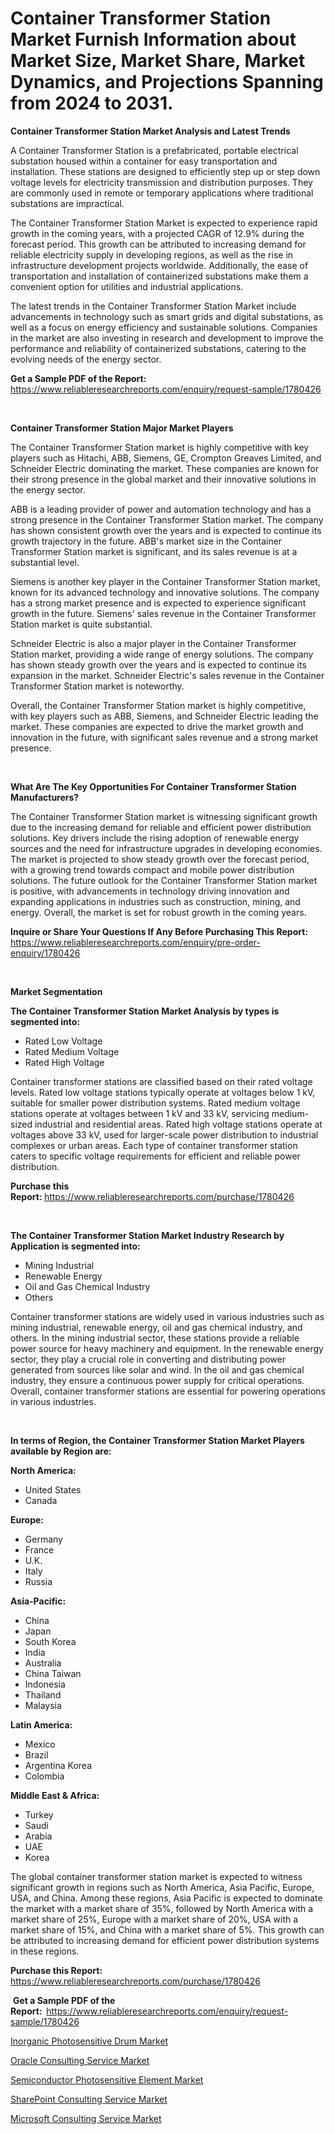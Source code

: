 <p><h1>Container Transformer Station Market Furnish Information about Market Size, Market Share, Market Dynamics, and Projections Spanning from 2024 to 2031.</h1></p><p><strong>Container Transformer Station Market Analysis and Latest Trends</strong></p>
<p><p>A Container Transformer Station is a prefabricated, portable electrical substation housed within a container for easy transportation and installation. These stations are designed to efficiently step up or step down voltage levels for electricity transmission and distribution purposes. They are commonly used in remote or temporary applications where traditional substations are impractical.</p><p>The Container Transformer Station Market is expected to experience rapid growth in the coming years, with a projected CAGR of 12.9% during the forecast period. This growth can be attributed to increasing demand for reliable electricity supply in developing regions, as well as the rise in infrastructure development projects worldwide. Additionally, the ease of transportation and installation of containerized substations make them a convenient option for utilities and industrial applications.</p><p>The latest trends in the Container Transformer Station Market include advancements in technology such as smart grids and digital substations, as well as a focus on energy efficiency and sustainable solutions. Companies in the market are also investing in research and development to improve the performance and reliability of containerized substations, catering to the evolving needs of the energy sector.</p></p>
<p><strong>Get a Sample PDF of the Report:&nbsp;</strong> <a href="https://www.reliableresearchreports.com/enquiry/request-sample/1780426">https://www.reliableresearchreports.com/enquiry/request-sample/1780426</a></p>
<p>&nbsp;</p>
<p><strong>Container Transformer Station Major Market Players</strong></p>
<p><p>The Container Transformer Station market is highly competitive with key players such as Hitachi, ABB, Siemens, GE, Crompton Greaves Limited, and Schneider Electric dominating the market. These companies are known for their strong presence in the global market and their innovative solutions in the energy sector.</p><p>ABB is a leading provider of power and automation technology and has a strong presence in the Container Transformer Station market. The company has shown consistent growth over the years and is expected to continue its growth trajectory in the future. ABB's market size in the Container Transformer Station market is significant, and its sales revenue is at a substantial level.</p><p>Siemens is another key player in the Container Transformer Station market, known for its advanced technology and innovative solutions. The company has a strong market presence and is expected to experience significant growth in the future. Siemens' sales revenue in the Container Transformer Station market is quite substantial.</p><p>Schneider Electric is also a major player in the Container Transformer Station market, providing a wide range of energy solutions. The company has shown steady growth over the years and is expected to continue its expansion in the market. Schneider Electric's sales revenue in the Container Transformer Station market is noteworthy.</p><p>Overall, the Container Transformer Station market is highly competitive, with key players such as ABB, Siemens, and Schneider Electric leading the market. These companies are expected to drive the market growth and innovation in the future, with significant sales revenue and a strong market presence.</p></p>
<p>&nbsp;</p>
<p><strong>What Are The Key Opportunities For Container Transformer Station Manufacturers?</strong></p>
<p><p>The Container Transformer Station market is witnessing significant growth due to the increasing demand for reliable and efficient power distribution solutions. Key drivers include the rising adoption of renewable energy sources and the need for infrastructure upgrades in developing economies. The market is projected to show steady growth over the forecast period, with a growing trend towards compact and mobile power distribution solutions. The future outlook for the Container Transformer Station market is positive, with advancements in technology driving innovation and expanding applications in industries such as construction, mining, and energy. Overall, the market is set for robust growth in the coming years.</p></p>
<p><strong>Inquire or Share Your Questions If Any Before Purchasing This Report:</strong> <a href="https://www.reliableresearchreports.com/enquiry/pre-order-enquiry/1780426">https://www.reliableresearchreports.com/enquiry/pre-order-enquiry/1780426</a></p>
<p>&nbsp;</p>
<p><strong>Market Segmentation</strong></p>
<p><strong>The Container Transformer Station Market Analysis by types is segmented into:</strong></p>
<p><ul><li>Rated Low Voltage</li><li>Rated Medium Voltage</li><li>Rated High Voltage</li></ul></p>
<p><p>Container transformer stations are classified based on their rated voltage levels. Rated low voltage stations typically operate at voltages below 1 kV, suitable for smaller power distribution systems. Rated medium voltage stations operate at voltages between 1 kV and 33 kV, servicing medium-sized industrial and residential areas. Rated high voltage stations operate at voltages above 33 kV, used for larger-scale power distribution to industrial complexes or urban areas. Each type of container transformer station caters to specific voltage requirements for efficient and reliable power distribution.</p></p>
<p><strong>Purchase this Report:&nbsp;</strong><a href="https://www.reliableresearchreports.com/purchase/1780426">https://www.reliableresearchreports.com/purchase/1780426</a></p>
<p>&nbsp;</p>
<p><strong>The Container Transformer Station Market Industry Research by Application is segmented into:</strong></p>
<p><ul><li>Mining Industrial</li><li>Renewable Energy</li><li>Oil and Gas Chemical Industry</li><li>Others</li></ul></p>
<p><p>Container transformer stations are widely used in various industries such as mining industrial, renewable energy, oil and gas chemical industry, and others. In the mining industrial sector, these stations provide a reliable power source for heavy machinery and equipment. In the renewable energy sector, they play a crucial role in converting and distributing power generated from sources like solar and wind. In the oil and gas chemical industry, they ensure a continuous power supply for critical operations. Overall, container transformer stations are essential for powering operations in various industries.</p></p>
<p>&nbsp;</p>
<p><strong>In terms of Region, the Container Transformer Station Market Players available by Region are:</strong></p>
<p>
    <p> <strong> North America: </strong>
        <ul>
            <li>United States</li>
            <li>Canada</li>
        </ul>
        </p> 
    <p> <strong> Europe: </strong>
        <ul>
            <li>Germany</li>
            <li>France</li>
            <li>U.K.</li>
            <li>Italy</li>
            <li>Russia</li>
        </ul>
        </p> 
    <p> <strong> Asia-Pacific: </strong>
        <ul>
            <li>China</li>
            <li>Japan</li>
            <li>South Korea</li>
            <li>India</li>
            <li>Australia</li>
            <li>China Taiwan</li>
            <li>Indonesia</li>
            <li>Thailand</li>
            <li>Malaysia</li>
        </ul>
        </p> 
    <p> <strong> Latin America: </strong>
        <ul>
            <li>Mexico</li>
            <li>Brazil</li>
            <li>Argentina Korea</li>
            <li>Colombia</li>
        </ul>
        </p> 
    <p> <strong> Middle East & Africa: </strong>
        <ul>
            <li>Turkey</li>
            <li>Saudi</li>
            <li>Arabia</li>
            <li>UAE</li>
            <li>Korea</li>
        </ul>
    </p>
    </p>
<p><p>The global container transformer station market is expected to witness significant growth in regions such as North America, Asia Pacific, Europe, USA, and China. Among these regions, Asia Pacific is expected to dominate the market with a market share of 35%, followed by North America with a market share of 25%, Europe with a market share of 20%, USA with a market share of 15%, and China with a market share of 5%. This growth can be attributed to increasing demand for efficient power distribution systems in these regions.</p></p>
<p><strong>Purchase this Report: </strong><a href="https://www.reliableresearchreports.com/purchase/1780426">https://www.reliableresearchreports.com/purchase/1780426</a></p>
<p>&nbsp;<strong>Get a Sample PDF of the Report:&nbsp;&nbsp;</strong><a href="https://www.reliableresearchreports.com/enquiry/request-sample/1780426">https://www.reliableresearchreports.com/enquiry/request-sample/1780426</a></p>
<p><strong></strong></p>
<p><p><a href="https://github.com/gamblestampleyjenny50m5sl6/Market-Research-Report-List-1/blob/main/inorganic-photosensitive-drum-market.md">Inorganic Photosensitive Drum Market</a></p><p><a href="https://medium.com/@eldabernier/analyzing-oracle-consulting-service-market-global-industry-perspective-and-forecast-2024-to-2031-4a05f52feeb0">Oracle Consulting Service Market</a></p><p><a href="https://github.com/nicholepatriciadoylenwnrjr0/Market-Research-Report-List-1/blob/main/semiconductor-photosensitive-element-market.md">Semiconductor Photosensitive Element Market</a></p><p><a href="https://medium.com/@eldabernier/sharepoint-consulting-service-market-size-and-market-trends-complete-industry-overview-2024-to-7d664d08516f">SharePoint Consulting Service Market</a></p><p><a href="https://medium.com/@eldabernier/microsoft-consulting-service-market-insight-market-trends-growth-forecasted-from-2024-to-2031-fb9205feb8d0">Microsoft Consulting Service Market</a></p></p>